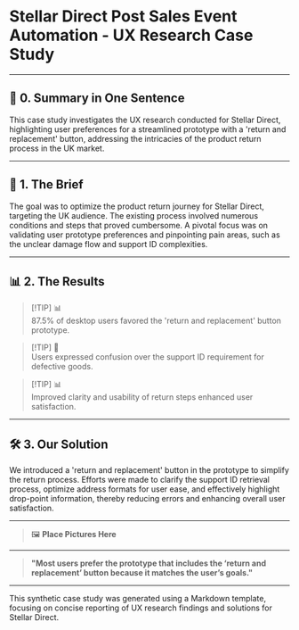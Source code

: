 # Stellar Direct Post Sales Event Automation - UX Research Case Study

---

## 📖 **0. Summary in One Sentence**

This case study investigates the UX research conducted for Stellar Direct, highlighting user preferences for a streamlined prototype with a 'return and replacement' button, addressing the intricacies of the product return process in the UK market.

---

## 💬 **1. The Brief**

The goal was to optimize the product return journey for Stellar Direct, targeting the UK audience. The existing process involved numerous conditions and steps that proved cumbersome. A pivotal focus was on validating user prototype preferences and pinpointing pain areas, such as the unclear damage flow and support ID complexities.

---

## 📊 **2. The Results**

> [!TIP] 📊  
> 87.5% of desktop users favored the 'return and replacement' button prototype.

> [!TIP] 💬  
> Users expressed confusion over the support ID requirement for defective goods.

> [!TIP] 📊  
> Improved clarity and usability of return steps enhanced user satisfaction.

---

## 🛠️ **3. Our Solution**

We introduced a 'return and replacement' button in the prototype to simplify the return process. Efforts were made to clarify the support ID retrieval process, optimize address formats for user ease, and effectively highlight drop-point information, thereby reducing errors and enhancing overall user satisfaction.

---

> 🖼️ **Place Pictures Here**  

---

> **"Most users prefer the prototype that includes the ‘return and replacement’ button because it matches the user’s goals."**  

---

This synthetic case study was generated using a Markdown template, focusing on concise reporting of UX research findings and solutions for Stellar Direct.
